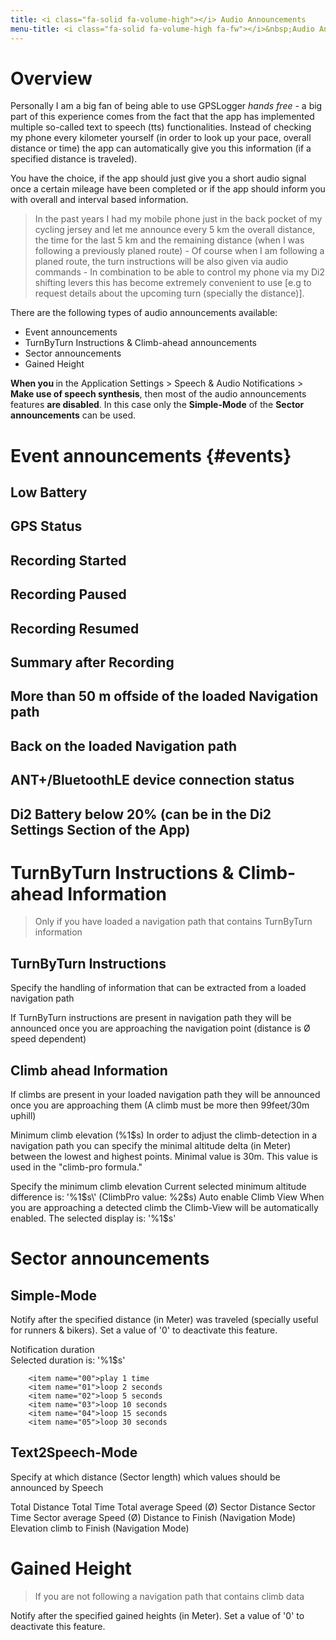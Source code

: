 ```yaml
---
title: <i class="fa-solid fa-volume-high"></i> Audio Announcements
menu-title: <i class="fa-solid fa-volume-high fa-fw"></i>&nbsp;Audio Announcements
---
```

# Overview
Personally I am a big fan of being able to use GPSLogger _hands free_ - a big part of this experience comes from the
fact that the app has implemented multiple so-called text to speech (tts) functionalities. Instead of checking my phone
every kilometer yourself (in order to look up your pace, overall distance or time) the app can automatically give you
this information (if a specified distance is traveled).

You have the choice, if the app should just give you a short audio signal once a certain mileage have been completed or
if the app should inform you with overall and interval based information.

> In the past years I had my mobile phone just in the back pocket of my cycling jersey and let me announce every 5 km
> the overall distance, the time for the last 5 km and the remaining distance (when I was following a previously
> planed route) - Of course when I am following a planed route, the turn instructions will be also given via audio
> commands - In combination to be able to control my phone via my Di2 shifting levers this has become extremely 
> convenient to use \[e.g to request details about the upcoming turn (specially the distance)\]. 
 
There are the following types of audio announcements available:
- Event announcements
- TurnByTurn Instructions & Climb-ahead announcements
- Sector announcements
- Gained Height

**When you <i class="fa-solid fa-toggle-off"></i>** in the Application Settings > Speech & Audio Notifications > **Make
use of speech synthesis**, then most of the audio announcements features **are disabled**. In this case only the 
**Simple-Mode** of the **Sector announcements** can be used.

# Event announcements {#events}
## Low Battery
## GPS Status
## Recording Started
## Recording Paused
## Recording Resumed
## Summary after Recording
## More than 50 m offside of the loaded Navigation path
## Back on the loaded Navigation path
## ANT+/BluetoothLE device connection status
## Di2 Battery below 20% (can be <i class="fa-solid fa-toggle-on"></i> in the Di2 Settings Section of the App)

# TurnByTurn Instructions & Climb-ahead Information
> Only if you have loaded a navigation path that contains TurnByTurn information
 
## TurnByTurn Instructions
Specify the handling of information that can be extracted from a loaded navigation path

If TurnByTurn instructions are present in navigation path they will be announced once you are approaching the navigation point (distance is Ø speed dependent)

## Climb ahead Information
If climbs are present in your loaded navigation path they will be announced once you are approaching them (A climb must be more then 99feet/30m uphill)

Minimum climb elevation (%1$s)
In order to adjust the climb-detection in a navigation path you can specify the minimal altitude delta (in Meter) between the lowest and highest points. Minimal value is 30m. This value is used in the "climb-pro formula."

Specify the minimum climb elevation
Current selected minimum altitude difference is: \'%1$s\' (ClimbPro value: %2$s)
Auto enable Climb View
When you are approaching a detected climb the Climb-View will be automatically enabled. The selected display is: \'%1$s\'


# Sector announcements

## Simple-Mode
Notify after the specified distance (in Meter) was traveled (specially useful for runners &amp; bikers). Set a value of \'0\' to deactivate this feature.

Notification duration	
Selected duration is: \'%1$s\'		

		<item name="00">play 1 time
	    <item name="01">loop 2 seconds
		<item name="02">loop 5 seconds
		<item name="03">loop 10 seconds
		<item name="04">loop 15 seconds
		<item name="05">loop 30 seconds



## Text2Speech-Mode
Specify at which distance (Sector length) which values should be announced by Speech

Total Distance
Total Time
Total average Speed (Ø)
Sector Distance
Sector Time
Sector average Speed (Ø)
Distance to Finish (Navigation Mode)
Elevation climb to Finish (Navigation Mode)


# Gained Height
> If you are not following a navigation path that contains climb data

Notify after the specified gained heights (in Meter). Set a value of \'0\' to deactivate this feature.